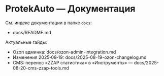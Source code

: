 # ProtekAuto — Документация

См. индекс документации в папке `docs`:

- docs/README.md

Актуальные гайды:
- Ozon админка: docs/ozon-admin-integration.md
- Изменения 2025‑08‑19: docs/2025-08-19-ozon-changelog.md
- CMS: перенос «ZZAP статистика» в «Инструменты» — docs/2025-08-20-cms-zzap-tools.md
